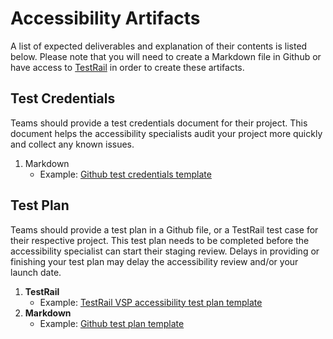 # Accessibility Artifacts

A list of expected deliverables and explanation of their contents is listed below. Please note that you will need to create a Markdown file in Github or have access to [TestRail](https://dsvavsp.testrail.io/) in order to create these artifacts.

## Test Credentials

Teams should provide a test credentials document for their project. This document helps the accessibility specialists audit your project more quickly and collect any known issues.

1. Markdown
   * Example: [Github test credentials template](https://github.com/department-of-veterans-affairs/va.gov-team/blob/master/platform/accessibility/accessibility-test-credentials-template.md)

## Test Plan

Teams should provide a test plan in a Github file, or a TestRail test case for their respective project. This test plan needs to be completed before the accessibility specialist can start their staging review. Delays in providing or finishing your test plan may delay the accessibility review and/or your launch date.

1. **TestRail**
   * Example: [TestRail VSP accessibility test plan template](https://dsvavsp.testrail.io/index.php?/suites/view/14&group_by=cases:section_id&group_order=asc)
2. **Markdown**
   * Example: [Github test plan template](https://github.com/department-of-veterans-affairs/va.gov-team/blob/master/platform/accessibility/accessibility-test-cases-template.md)

